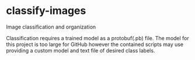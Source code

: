 # classify-images
Image classification and organization

Classification requires a trained model as a protobuf(.pb) file. The model for this project is too large for GitHub however the contained scripts may use providing a custom model and text file of desired class labels.  
